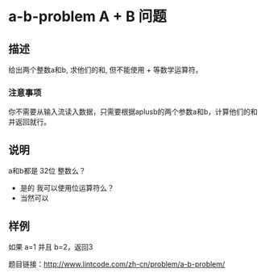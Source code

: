 # a-b-problem A + B 问题
## 描述
给出两个整数a和b, 求他们的和, 但不能使用 + 等数学运算符。
### 注意事项
你不需要从输入流读入数据，只需要根据aplusb的两个参数a和b，计算他们的和并返回就行。
## 说明
a和b都是 32位 整数么？
* 是的
我可以使用位运算符么？
* 当然可以
## 样例 
如果 a=1 并且 b=2，返回3

题目链接：http://www.lintcode.com/zh-cn/problem/a-b-problem/